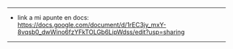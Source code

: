 

---

- link a mi apunte en docs: https://docs.google.com/document/d/1rEC3jy_mxY-8vqsb0_dwWino6fzYFkTOLGb6LipWdss/edit?usp=sharing

---

